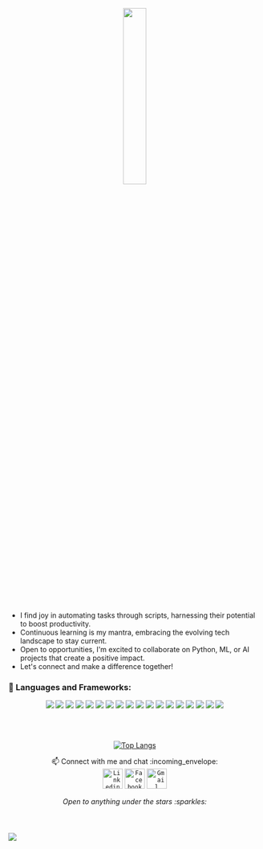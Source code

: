 <p align="center">
  <img src="https://media.giphy.com/media/MeJgB3yMMwIaHmKD4z/giphy.gif" width="30%">
  <br><br>

- I find joy in automating tasks through scripts, harnessing their potential to boost productivity.
- Continuous learning is my mantra, embracing the evolving tech landscape to stay current.
- Open to opportunities, I'm excited to collaborate on Python, ML, or AI projects that create a positive impact.
- Let's connect and make a difference together!

### 🔧 Languages and Frameworks:
<p align="center">
<!-- Loved Tech -->
  <img src="https://img.shields.io/badge/Rust-000000?style=for-the-badge&logo=rust&logoColor=white">
  <img src="https://img.shields.io/badge/GIT-E44C30?style=for-the-badge&logo=git&logoColor=white">
  <img src="https://img.shields.io/badge/C-00599C?style=for-the-badge&logo=c&logoColor=white">
  <img src="https://img.shields.io/badge/C%2B%2B-00599C?style=for-the-badge&logo=c%2B%2B&logoColor=white">
    <img src="https://img.shields.io/badge/Arch_Linux-1793D1?style=for-the-badge&logo=arch-linux&logoColor=white">
  <img src="https://img.shields.io/badge/React-20232A?style=for-the-badge&logo=react&logoColor=61DAFB">
  <!-- Python -->
  <img src="https://img.shields.io/badge/Python-3776AB?style=for-the-badge&logo=python&logoColor=white">
  <img src="https://img.shields.io/badge/Django-092E20?style=for-the-badge&logo=django&logoColor=white">
  <img src="https://img.shields.io/badge/Flask-000000?style=for-the-badge&logo=flask&logoColor=white">
  <!-- Database -->
  <img src="https://img.shields.io/badge/MySQL-00000F?style=for-the-badge&logo=mysql&logoColor=white">
  <img src="https://img.shields.io/badge/MongoDB-4EA94B?style=for-the-badge&logo=mongodb&logoColor=white">
  <img src="https://img.shields.io/badge/SQLite-07405E?style=for-the-badge&logo=sqlite&logoColor=white">
  <img src="https://img.shields.io/badge/MariaDB-003545?style=for-the-badge&logo=mariadb&logoColor=white">
  <img src="https://img.shields.io/badge/redis-%23DD0031.svg?&style=for-the-badge&logo=redis&logoColor=white">
  <!-- Cloud -->
  <img src="https://img.shields.io/badge/Amazon_AWS-FF9900?style=for-the-badge&logo=amazonaws&logoColor=white">
  <img src="https://img.shields.io/badge/Vercel-000000?style=for-the-badge&logo=vercel&logoColor=white">
  <img src="https://img.shields.io/badge/Twilio-F22F46?style=for-the-badge&logo=Twilio&logoColor=white">
  <img src="https://img.shields.io/badge/NeoVim-%2357A143.svg?&style=for-the-badge&logo=neovim&logoColor=white">
</p>
<br/><br/>
<!--
| Top Languages | GitHub Stats |
|---------------|--------------|
| [![Top Langs](https://github-readme-stats.vercel.app/api/top-langs/?username=CS-Aditya-Rawat&langs_count=7)](https://github.com/CS-Aditya-Rawat/github-readme-stats) | ![Aditya's github stats](https://github-readme-stats.vercel.app/api?username=CS-Aditya-Rawat&show_icons=true&theme=radical) |
-->
<div align="center">

[![Top Langs](https://github-readme-stats.vercel.app/api/top-langs/?username=CS-Aditya-Rawat&layout=compact&bg_color=00000000&border_color=00000000&text_color=fff)](https://github.com/CS-Aditya-Rawat/github-readme-stats)

</div>
<p align="center">
📫 Connect with me and chat :incoming_envelope: <br/>
<code><a href="https://www.linkedin.com/in/cs-aditya-rawat/"><img width="40px" src="https://img.icons8.com/color/8x/000000/linkedin.png" title="Linkedin"/></a></code>
<code><a href="https://twitter.com/CsAdityaRawat"><img width="40px" src="https://img.icons8.com/color/8x/000000/twitter.png" title="Facebook"/></a></code>
<code><a href="mailto:adityrawatinferno@gmail.com"><img width="40px" src="https://img.icons8.com/fluent/48/000000/gmail.png" title="Gmail"/></a></code>

<p align="center">
  <i> Open to anything under the stars :sparkles: </i>
</p>

<br>

### ![](https://komarev.com/ghpvc/?username=Cs-Aditya-Rawat&color=orange&label=Visitors+)

